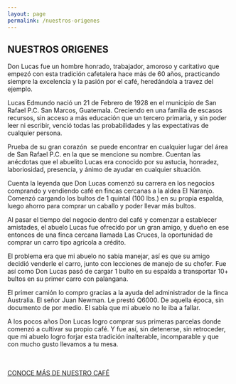 ```yaml
---
layout: page
permalink: /nuestros-origenes
---
```

<div class="featuring" id="origines-featuring">
</div>
<div class="supporting" id="origenes-supporting">
	<div class="container">
		<div class="row">
			<div class="col-md-6 col-md-offset-3 col-xs-12">
				<h2>NUESTROS ORIGENES</h2>
				<p style="padding-top:0px !important ;margin-top:8px !important;">Don Lucas fue un hombre honrado, trabajador, amoroso y caritativo que empezó con esta tradición cafetalera hace más de 60 años, practicando siempre la excelencia y la pasión por el café, heredándola a travez del ejemplo.</p>
				<p style="padding-top:0px !important ;margin-top:8px !important;">Lucas Edmundo nació un 21 de Febrero de 1928 en el municipio de San Rafael P.C. San Marcos, Guatemala. Creciendo en una familia de escasos recursos, sin acceso a más educación que un tercero primaria, y sin poder leer ni escribir, venció todas las probabilidades y las expectativas de cualquier persona.</p>
				<p style="padding-top:0px !important ;margin-top:8px !important;">Prueba de su gran corazón  se puede encontrar en cualquier lugar del área de San Rafael P.C. en la que se mencione su nombre. Cuentan las anécdotas  que el abuelito Lucas era conocido por su astucia, honradez, laboriosidad, presencia, y ánimo de ayudar en cualquier situación. </p>
				<p style="padding-top:0px !important ;margin-top:8px !important;">Cuenta la leyenda que Don Lucas comenzó su carrera en los negocios comprando y vendiendo café en fincas cercanas a la aldea El Naranjo. Comenzó cargando los bultos de 1 quintal (100 lbs.) en su propia espalda, luego ahorro para comprar un caballo y poder llevar más bultos.</p>
				<p style="padding-top:0px !important ;margin-top:8px !important;">Al pasar el tiempo del negocio dentro del café y comenzar a establecer amistades, el abuelo Lucas fue ofrecido por un gran amigo, y dueño en ese entonces de una finca cercana llamada Las Cruces,  la oportunidad de comprar un carro tipo agricola a crédito.</p>
				<p style="padding-top:0px !important ;margin-top:8px !important;">El problema era que mi abuelo no sabia manejar, así es que su amigo decidió venderle el carro, junto con lecciones de manejo de su chofer. Fue así como Don Lucas pasó de cargar 1 bulto en su espalda a transportar 10+ bultos en su primer carro con palangana.</p>
				<p style="padding-top:0px !important ;margin-top:8px !important;">El primer camión lo compro gracias a la ayuda del administrador de la finca Australia. El señor Juan Newman. Le prestó Q6000. De aquella época, sin documento de por medio. El sabía que mi abuelo no le iba a fallar.</p>
				<p style="padding-top:0px !important ;margin-top:8px !important; margin-bottom: 48px;">A los pocos años Don Lucas logro comprar sus primeras parcelas donde comenzó a cultivar su propio café. Y fue así, sin detenerse, sin retroceder, que mi abuelo logro forjar esta tradición inalterable, incomparable y que con mucho gusto llevamos a tu mesa. </p>
				<a href="/nuestro-cafe" id="button">CONOCE MÁS DE NUESTRO CAFÉ</a>
			</div>
		</div>
	</div>
</div>

